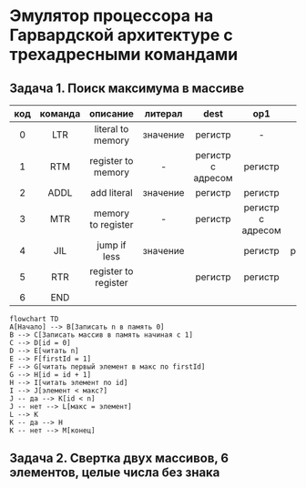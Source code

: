 # Эмулятор процессора на Гарвардской архитектуре с трехадресными командами
## Задача 1. Поиск максимума в массиве

| код | команда | описание | литерал | dest | op1 | op2 |
|:--:|:--:|:--:|:--:|:--:|:--:|:--:|
| 0 | LTR | literal to memory | значение | регистр | - | - |
| 1 | RTM | register to memory | - | регистр с адресом | регистр | - |
| 2 | ADDL | add literal | значение | регистр | регистр | - |
| 3 | MTR | memory to register | - | регистр | регистр с адресом |  |
| 4 | JIL | jump if less | значение |  | регистр | регистр |
| 5 | RTR | register to register |  | регистр | регистр |  |
| 6 | END |  |  |  |  |  |

```mermaid
flowchart TD
A[Начало] --> B[Записать n в память 0]
B --> C[Записать массив в память начиная с 1]
C --> D[id = 0]
D --> E[читать n]
E --> F[firstId = 1]
F --> G[читать первый элемент в макс по firstId]
G --> H[id = id + 1]
H --> I[читать элемент по id]
I --> J[элемент < макс?]
J -- да --> K[id < n]
J -- нет --> L[макс = элемент]
L --> K
K -- да --> H
K -- нет --> M[конец]
```

## Задача 2. Свертка двух массивов, 6 элементов, целые числа без знака
